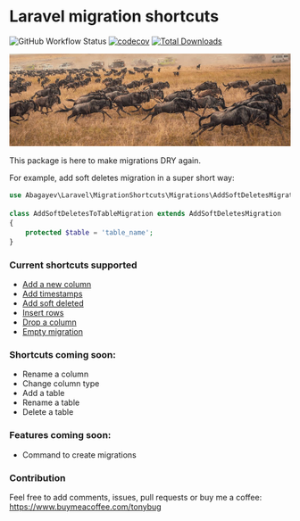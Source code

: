 # Laravel migration shortcuts

![GitHub Workflow Status](https://img.shields.io/github/actions/workflow/status/abagayev/laravel-migration-shortcuts/tests.yml)
[![codecov](https://codecov.io/gh/abagayev/laravel-migration-shortcuts/branch/master/graph/badge.svg?token=UO0K5QC7XC)](https://codecov.io/gh/abagayev/laravel-migration-shortcuts)
[![Total Downloads](http://poser.pugx.org/abagayev/laravel-migration-shortcuts/downloads)](https://packagist.org/packages/abagayev/laravel-migration-shortcuts)

![Migration](./docs/migration.jpg)

This package is here to make migrations DRY again. 

For example, add soft deletes migration in a super short way: 

```php
use Abagayev\Laravel\MigrationShortcuts\Migrations\AddSoftDeletesMigration;

class AddSoftDeletesToTableMigration extends AddSoftDeletesMigration
{
    protected $table = 'table_name';
}
```

### Current shortcuts supported

- [Add a new column](./docs/migrations/AddColumnMigration.md)
- [Add timestamps](./docs/migrations/AddTimestampsMigration.md)
- [Add soft deleted](./docs/migrations/AddSoftDeletesMigration.md)
- [Insert rows](./docs/migrations/InsertRowsMigration.md)
- [Drop a column](./docs/migrations/DropColumnMigration.md)
- [Empty migration](./docs/migrations/EmptyMigration.md)

### Shortcuts coming soon:

- Rename a column
- Change column type
- Add a table
- Rename a table
- Delete a table

### Features coming soon:

- Command to create migrations

### Contribution

Feel free to add comments, issues, pull requests or buy me a coffee: 
https://www.buymeacoffee.com/tonybug

